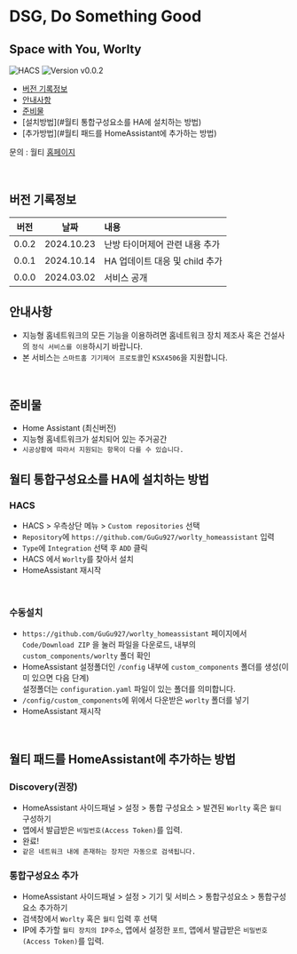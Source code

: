 # DSG, Do Something Good

## Space with You, Worlty

![HACS][hacs-shield]
![Version v0.0.2][version-shield]

- [버전 기록정보](#version-history)
- [안내사항](#안내사항)
- [준비물](#준비물)
- [설치방법](#월티 통합구성요소를 HA에 설치하는 방법)
- [추가방법](#월티 패드를 HomeAssistant에 추가하는 방법)

문의 : 월티 [홈페이지](https://worlty.com)

<br/>

## 버전 기록정보

| 버전  |    날짜    | 내용                           |
| :---: | :--------: | :----------------------------- |
| 0.0.2 | 2024.10.23 | 난방 타이머제어 관련 내용 추가 |
| 0.0.1 | 2024.10.14 | HA 업데이트 대응 및 child 추가 |
| 0.0.0 | 2024.03.02 | 서비스 공개                    |

## 안내사항

- 지능형 홈네트워크의 모든 기능을 이용하려면 홈네트워크 장치 제조사 혹은 건설사의 `정식 서비스를 이용`하시기 바랍니다.
- 본 서비스는 `스마트홈 기기제어 프로토콜`인 `KSX4506`을 지원합니다.

<br/>

## 준비물

- Home Assistant (최신버전)
- 지능형 홈네트워크가 설치되어 있는 주거공간
- `시공상황에 따라서 지원되는 항목이 다를 수 있습니다.`

## 월티 통합구성요소를 HA에 설치하는 방법

### HACS

- HACS > 우측상단 메뉴 > `Custom repositories` 선택
- `Repository`에 `https://github.com/GuGu927/worlty_homeassistant` 입력
- `Type`에 `Integration` 선택 후 `ADD` 클릭
- HACS 에서 `Worlty`를 찾아서 설치
- HomeAssistant 재시작

<br/>

### 수동설치

- `https://github.com/GuGu927/worlty_homeassistant` 페이지에서 `Code/Download ZIP` 을 눌러 파일을 다운로드, 내부의 `custom_components/worlty` 폴더 확인
- HomeAssistant 설정폴더인 `/config` 내부에 `custom_components` 폴더를 생성(이미 있으면 다음 단계)<br/>설정폴더는 `configuration.yaml` 파일이 있는 폴더를 의미합니다.<br>
- `/config/custom_components`에 위에서 다운받은 `worlty` 폴더를 넣기<br>
- HomeAssistant 재시작

<br/>

## 월티 패드를 HomeAssistant에 추가하는 방법

### Discovery(**권장**)

- HomeAssistant 사이드패널 > 설정 > 통합 구성요소 > 발견된 `Worlty` 혹은 `월티` 구성하기<br>
- 앱에서 발급받은 `비밀번호(Access Token)`를 입력.<br>
- 완료!
- `같은 네트워크 내에 존재하는 장치만 자동으로 검색됩니다.`

### 통합구성요소 추가

- HomeAssistant 사이드패널 > 설정 > 기기 및 서비스 > 통합구성요소 > 통합구성요소 추가하기<br>
- 검색창에서 `Worlty` 혹은 `월티` 입력 후 선택<br>
- IP에 추가할 `월티 장치의 IP주소`, 앱에서 설정한 `포트`, 앱에서 발급받은 `비밀번호(Access Token)`를 입력.

[version-shield]: https://img.shields.io/badge/version-v0.0.2-orange.svg
[hacs-shield]: https://img.shields.io/badge/HACS-Custom-red.svg

